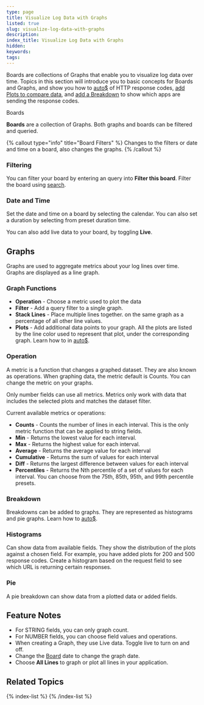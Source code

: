 ```yaml
---
type: page
title: Visualize Log Data with Graphs
listed: true
slug: visualize-log-data-with-graphs
description: 
index_title: Visualize Log Data with Graphs
hidden: 
keywords: 
tags: 
---
```



Boards are collections of Graphs that enable you to visualize log data over time. Topics in this section will introduce you to basic concepts for Boards and Graphs, and show you how to [auto$](/docs/create-a-graph) of HTTP response codes, [add Plots to compare data](/docs/add-a-plot-to-a-graph), and [add a Breakdown](/docs/add-a-breakdown-to-a-graph) to show which apps are sending the response codes.

Boards

**Boards** are a collection of Graphs. Both graphs and boards can be filtered and queried.

{% callout type="info" title="Board Filters" %}
Changes to the filters or date and time on a board, also changes the graphs.
{% /callout %}

### Filtering

You can filter your board by entering an query into **Filter this board**. Filter the board using [search](/docs/search-and-filter).

### Date and Time

Set the date and time on a board by selecting the calendar. You can also set a duration by selecting from preset duration time.

You can also add live data to your board, by toggling **Live**.

## Graphs

Graphs are used to aggregate metrics about your log lines over time. Graphs are displayed as a line graph.

### Graph Functions

- **Operation** - Choose a metric used to plot the data
- **Filter** - Add a query filter to a single graph.
- **Stack Lines** - Place multiple lines together. on the same graph as a percentage of all other line values.
- **Plots** - Add additional data points to your graph. All the plots are listed by the line color used to represent that plot, under the corresponding graph. Learn how to in [auto$](/docs/add-a-plot-to-a-graph).

### Operation

A metric is a function that changes a graphed dataset. They are also known as operations. When graphing data, the metric default is Counts. You can change the metric on your graphs.

Only number fields can use all metrics. Metrics only work with data that includes the selected plots and matches the dataset filter.

Current available metrics or operations:

- **Counts** - Counts the number of lines in each interval. This is the only metric function that can be applied to string fields.
- **Min** - Returns the lowest value for each interval.
- **Max** - Returns the highest value for each interval.
- **Average** - Returns the average value for each interval
- **Cumulative** - Returns the sum of values for each interval
- **Diff** - Returns the largest difference between values for each interval
- **Percentiles** - Returns the Nth percentile of a set of values for each interval. You can choose from the 75th, 85th, 95th, and 99th percentile presets.

### Breakdown

Breakdowns can be added to graphs. They are represented as histograms and pie graphs. Learn how to [auto$](/docs/add-a-breakdown-to-a-graph).

### Histograms

Can show data from available fields. They show the distribution of the plots against a chosen field. For example, you have added plots for 200 and 500 response codes. Create a histogram based on the request field to see which URL is returning certain responses.

### Pie

A pie breakdown can show data from a plotted data or added fields.

## Feature Notes

- For STRING fields, you can only graph count.
- For NUMBER fields, you can choose field values and operations.
- When creating a Graph, they use Live data. Toggle live to turn on and off.
- Change the [Board](/docs/using-templates) date to change the graph date.
- Choose **All Lines** to graph or plot all lines in your application.

## Related Topics

{% index-list %}
{% /index-list %}